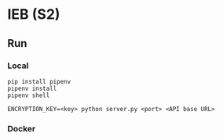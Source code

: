 # IEB (S2)

## Run

### Local
```
pip install pipenv
pipenv install
pipenv shell

ENCRYPTION_KEY=<key> python server.py <port> <API base URL>
```

### Docker